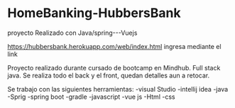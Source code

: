 # HomeBanking-HubbersBank
proyecto Realizado con Java/spring---Vuejs

https://hubbersbank.herokuapp.com/web/index.html
ingresa mediante el link

Proyecto realizado durante cursado de bootcamp en Mindhub. Full stack java.
Se realiza todo el back y el front, quedan detalles aun a retocar.

Se trabajo con las siguientes herramientas:
    -visual Studio
    -intellij idea
    -java
    -Sprig 
    -spring boot
    -gradle
    -javascript
    -vue js
    -Html
    -css
